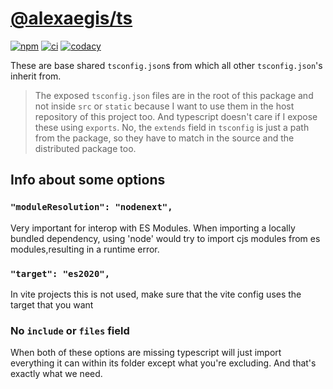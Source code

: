 # [@alexaegis/ts](https://github.com/AlexAegis/js-tooling/tree/master/packages/ts)

[![npm](https://img.shields.io/npm/v/@alexaegis/ts/latest)](https://www.npmjs.com/package/@alexaegis/ts)
[![ci](https://github.com/AlexAegis/js-tooling/actions/workflows/ci.yml/badge.svg)](https://github.com/AlexAegis/js-tooling/actions/workflows/ci.yml)
[![codacy](https://app.codacy.com/project/badge/Grade/7939332dc9454dc1b0529e720ff902e6)](https://www.codacy.com/gh/AlexAegis/js-tooling/dashboard?utm_source=github.com&utm_medium=referral&utm_content=AlexAegis/js-tooling&utm_campaign=Badge_Grade)

These are base shared `tsconfig.json`s from which all other `tsconfig.json`'s
inherit from.

> The exposed `tsconfig.json` files are in the root of this package and not
> inside `src` or `static` because I want to use them in the host repository of
> this project too. And typescript doesn't care if I expose these using
> `exports`. No, the `extends` field in `tsconfig` is just a path from the
> package, so they have to match in the source and the distributed package too.

## Info about some options

### `"moduleResolution": "nodenext",`

Very important for interop with ES Modules. When importing a locally bundled
dependency, using 'node' would try to import cjs modules from es
modules,resulting in a runtime error.

### `"target": "es2020",`

In vite projects this is not used, make sure that the vite config uses the
target that you want

### No `include` or `files` field

When both of these options are missing typescript will just import everything it
can within its folder except what you're excluding. And that's exactly what we
need.
